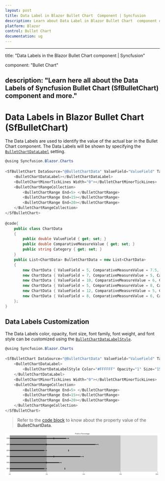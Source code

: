 ```yaml
---
layout: post
title: Data Label in Blazor Bullet Chart  Component | Syncfusion 
description: Learn about Data Label in Blazor Bullet Chart  component of Syncfusion, and more details.
platform: Blazor
control: Bullet Chart 
documentation: ug
---
```


---
title: "Data Labels in the Blazor Bullet Chart component | Syncfusion"

component: "Bullet Chart"

description: "Learn here all about the Data Labels of Syncfusion Bullet Chart (SfBulletChart) component and more."
---

# Data Labels in Blazor Bullet Chart (SfBulletChart)

The Data Labels are used to identify the value of the actual bar in the Bullet Chart component. The Data Labels will be shown by specifying the [`BulletChartDataLabel`](https://help.syncfusion.com/cr/blazor/Syncfusion.Blazor.Charts.BulletChartDataLabel.html) setting.

```csharp
@using Syncfusion.Blazor.Charts

<SfBulletChart DataSource="@BulletChartData" ValueField="ValueField" TargetField="ComparativeMeasureValue" CategoryField="Category" Height="400" Minimum="0" Maximum="20" Interval="5" LabelFormat="{value}%" Title="Profit in Percentage">
    <BulletChartDataLabel></BulletChartDataLabel>
    <BulletChartMinorTickLines Width="0"></BulletChartMinorTickLines>
    <BulletChartRangeCollection>
        <BulletChartRange End=5> </BulletChartRange>
        <BulletChartRange End=15></BulletChartRange>
        <BulletChartRange End=20></BulletChartRange>
    </BulletChartRangeCollection>
</SfBulletChart>

@code{
    public class ChartData
    {
        public double ValueField { get; set; }
        public double ComparativeMeasureValue { get; set; }
        public string Category { get; set; }
    }
    public List<ChartData> BulletChartData = new List<ChartData>
    {
        new ChartData { ValueField = 5, ComparativeMeasureValue = 7.5, Category = "2001" },
        new ChartData { ValueField = 7, ComparativeMeasureValue = 5, Category = "2002" },
        new ChartData { ValueField = 10, ComparativeMeasureValue = 6, Category = "2003" },
        new ChartData { ValueField = 5, ComparativeMeasureValue = 8, Category = "2004" },
        new ChartData { ValueField = 12, ComparativeMeasureValue = 5, Category = "2005" },
        new ChartData { ValueField = 8, ComparativeMeasureValue = 6, Category = "2006" }
    };
}
```

## Data Labels Customization

The Data Labels color, opacity, font size, font family, font weight, and font style can be customized using the [`BulletChartDataLabelStyle`](https://help.syncfusion.com/cr/blazor/Syncfusion.Blazor.Charts.BulletChartDataLabelStyle.html).

```csharp
@using Syncfusion.Blazor.Charts

<SfBulletChart DataSource="@BulletChartData" ValueField="ValueField" TargetField="ComparativeMeasureValue" CategoryField="Category" Height="400" Minimum="0" Maximum="20" Interval="5" LabelFormat="{value}%" Title="Profit in Percentage">
    <BulletChartDataLabel>
        <BulletChartDataLabelStyle Color="#FFFFFF" Opacity="1" Size="15px" FontStyle="italic"></BulletChartDataLabelStyle>
    </BulletChartDataLabel>
    <BulletChartMinorTickLines Width="0"></BulletChartMinorTickLines>
    <BulletChartRangeCollection>
        <BulletChartRange End=5> </BulletChartRange>
        <BulletChartRange End=15></BulletChartRange>
        <BulletChartRange End=20></BulletChartRange>
    </BulletChartRangeCollection>
</SfBulletChart>
```

> Refer to the [code block](#data-label) to know about the property value of the **BulletChartData**.

![Bullet Chart with Data Labels](images/data-label.png)
